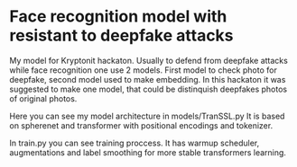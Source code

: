 # Face recognition model with resistant to deepfake attacks
My model for Kryptonit hackaton.
Usually to defend from deepfake attacks while face recognition one use 2 models. First model to check photo for deepfake, second model used to make embedding.
In this hackaton it was suggested to make one model, that could be distinquish deepfakes photos of original photos.

Here you can see my model architecture in models/TranSSL.py
It is based on spherenet and transformer with positional encodings and tokenizer.

In train.py you can see training proccess. It has warmup scheduler, augmentations and label smoothing for more stable transformers learning.
